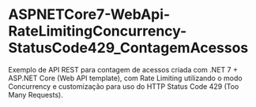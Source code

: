 # ASPNETCore7-WebApi-RateLimitingConcurrency-StatusCode429_ContagemAcessos
Exemplo de API REST para contagem de acessos criada com .NET 7 + ASP.NET Core (Web API template), com Rate Limiting utilizando o modo Concurrency e customização para uso do HTTP Status Code 429 (Too Many Requests).
